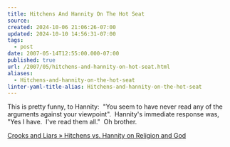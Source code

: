 ```yaml
---
title: Hitchens And Hannity On The Hot Seat
source: 
created: 2024-10-06 21:06:26-07:00
updated: 2024-10-10 14:56:31-07:00
tags:
  - post
date: 2007-05-14T12:55:00.000-07:00
published: true
url: /2007/05/hitchens-and-hannity-on-hot-seat.html
aliases:
  - Hitchens-and-hannity-on-the-hot-seat
linter-yaml-title-alias: Hitchens-and-hannity-on-the-hot-seat
---
```



This is pretty funny, to Hannity:  "You seem to have never read any of the arguments against your viewpoint".  Hannity's immediate response was, "Yes I have.  I've read them all."  Oh brother.  
  
[Crooks and Liars » Hitchens vs. Hannity on Religion and God](https://www.crooksandliars.com/2007/05/14/hitchens-vs-hannity-on-religion-and-god/)